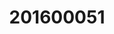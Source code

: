 ---
layout: post
inst: University of Twente
title: 201600051
degree: MSc.
name: Software Security
years: 2024
year: 2024
fulltime: 'true'
---